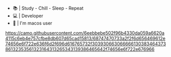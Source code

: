 - 📚 | Study - Chill - Sleep - Repeat
- 💻 | Developer
- 👤 | I'm macos user

https://camo.githubusercontent.com/6eebbebe502f96b4330da059a6620a4115c6eb4e757cfbe8db607d65cad15813/68747470733a2f2f6d656469612e74656e6f722e636f6d2f696d616765732f30393066306666613038346437386132353561323164313265343139386465642f74656e6f722e676966
